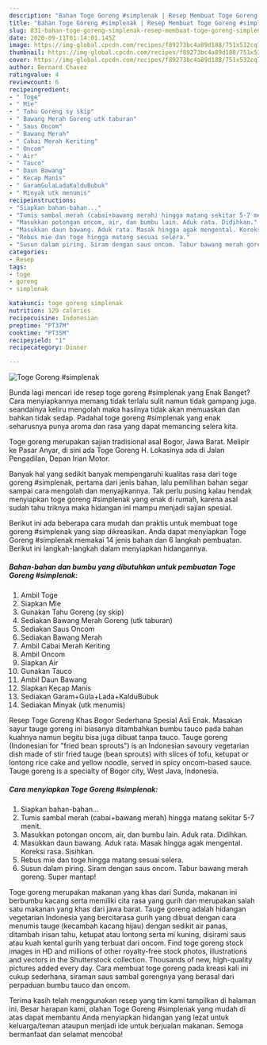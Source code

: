 ```yaml
---
description: "Bahan Toge Goreng #simplenak | Resep Membuat Toge Goreng #simplenak Yang Sempurna"
title: "Bahan Toge Goreng #simplenak | Resep Membuat Toge Goreng #simplenak Yang Sempurna"
slug: 831-bahan-toge-goreng-simplenak-resep-membuat-toge-goreng-simplenak-yang-sempurna
date: 2020-09-11T01:14:01.145Z
image: https://img-global.cpcdn.com/recipes/f89273bc4a89d188/751x532cq70/toge-goreng-simplenak-foto-resep-utama.jpg
thumbnail: https://img-global.cpcdn.com/recipes/f89273bc4a89d188/751x532cq70/toge-goreng-simplenak-foto-resep-utama.jpg
cover: https://img-global.cpcdn.com/recipes/f89273bc4a89d188/751x532cq70/toge-goreng-simplenak-foto-resep-utama.jpg
author: Bernard Chavez
ratingvalue: 4
reviewcount: 6
recipeingredient:
- " Toge"
- " Mie"
- " Tahu Goreng sy skip"
- " Bawang Merah Goreng utk taburan"
- " Saus Oncom"
- " Bawang Merah"
- " Cabai Merah Keriting"
- " Oncom"
- " Air"
- " Tauco"
- " Daun Bawang"
- " Kecap Manis"
- " GaramGulaLadaKalduBubuk"
- " Minyak utk menumis"
recipeinstructions:
- "Siapkan bahan-bahan..."
- "Tumis sambal merah (cabai+bawang merah) hingga matang sekitar 5-7 menit."
- "Masukkan potongan oncom, air, dan bumbu lain. Aduk rata. Didihkan."
- "Masukkan daun bawang. Aduk rata. Masak hingga agak mengental. Koreksi rasa. Sisihkan."
- "Rebus mie dan toge hingga matang sesuai selera."
- "Susun dalam piring. Siram dengan saus oncom. Tabur bawang merah goreng. Super mantap!"
categories:
- Resep
tags:
- toge
- goreng
- simplenak

katakunci: toge goreng simplenak 
nutrition: 129 calories
recipecuisine: Indonesian
preptime: "PT37M"
cooktime: "PT35M"
recipeyield: "1"
recipecategory: Dinner

---
```



![Toge Goreng #simplenak](https://img-global.cpcdn.com/recipes/f89273bc4a89d188/751x532cq70/toge-goreng-simplenak-foto-resep-utama.jpg)

Bunda lagi mencari ide resep toge goreng #simplenak yang Enak Banget? Cara menyiapkannya memang tidak terlalu sulit namun tidak gampang juga. seandainya keliru mengolah maka hasilnya tidak akan memuaskan dan bahkan tidak sedap. Padahal toge goreng #simplenak yang enak seharusnya punya aroma dan rasa yang dapat memancing selera kita.

Toge goreng merupakan sajian tradisional asal Bogor, Jawa Barat. Melipir ke Pasar Anyar, di sini ada Toge Goreng H. Lokasinya ada di Jalan Pengadilan, Depan Irian Motor.

Banyak hal yang sedikit banyak mempengaruhi kualitas rasa dari toge goreng #simplenak, pertama dari jenis bahan, lalu pemilihan bahan segar sampai cara mengolah dan menyajikannya. Tak perlu pusing kalau hendak menyiapkan toge goreng #simplenak yang enak di rumah, karena asal sudah tahu triknya maka hidangan ini mampu menjadi sajian spesial.


Berikut ini ada beberapa cara mudah dan praktis untuk membuat toge goreng #simplenak yang siap dikreasikan. Anda dapat menyiapkan Toge Goreng #simplenak memakai 14 jenis bahan dan 6 langkah pembuatan. Berikut ini langkah-langkah dalam menyiapkan hidangannya.

<!--inarticleads1-->

##### Bahan-bahan dan bumbu yang dibutuhkan untuk pembuatan Toge Goreng #simplenak:

1. Ambil  Toge
1. Siapkan  Mie
1. Gunakan  Tahu Goreng (sy skip)
1. Sediakan  Bawang Merah Goreng (utk taburan)
1. Sediakan  Saus Oncom
1. Sediakan  Bawang Merah
1. Ambil  Cabai Merah Keriting
1. Ambil  Oncom
1. Siapkan  Air
1. Gunakan  Tauco
1. Ambil  Daun Bawang
1. Siapkan  Kecap Manis
1. Sediakan  Garam+Gula+Lada+KalduBubuk
1. Sediakan  Minyak (utk menumis)


Resep Toge Goreng Khas Bogor Sederhana Spesial Asli Enak. Masakan sayur tauge goreng ini biasanya ditambahkan bumbu tauco pada bahan kuahnya namun begitu bisa juga dibuat tanpa tauco. Tauge goreng (Indonesian for &#34;fried bean sprouts&#34;) is an Indonesian savoury vegetarian dish made of stir fried tauge (bean sprouts) with slices of tofu, ketupat or lontong rice cake and yellow noodle, served in spicy oncom-based sauce. Tauge goreng is a specialty of Bogor city, West Java, Indonesia. 

<!--inarticleads2-->

##### Cara menyiapkan Toge Goreng #simplenak:

1. Siapkan bahan-bahan...
1. Tumis sambal merah (cabai+bawang merah) hingga matang sekitar 5-7 menit.
1. Masukkan potongan oncom, air, dan bumbu lain. Aduk rata. Didihkan.
1. Masukkan daun bawang. Aduk rata. Masak hingga agak mengental. Koreksi rasa. Sisihkan.
1. Rebus mie dan toge hingga matang sesuai selera.
1. Susun dalam piring. Siram dengan saus oncom. Tabur bawang merah goreng. Super mantap!


Toge goreng merupakan makanan yang khas dari Sunda, makanan ini berbumbu kacang serta memiliki cita rasa yang gurih dan merupakan salah satu makanan yang khas dari jawa barat. Tauge goreng adalah hidangan vegetarian Indonesia yang bercitarasa gurih yang dibuat dengan cara menumis tauge (kecambah kacang hijau) dengan sedikit air panas, ditambah irisan tahu, ketupat atau lontong serta mi kuning, disirami saus atau kuah kental gurih yang terbuat dari oncom. Find toge goreng stock images in HD and millions of other royalty-free stock photos, illustrations and vectors in the Shutterstock collection. Thousands of new, high-quality pictures added every day. Cara membuat toge goreng pada kreasi kali ini cukup sederhana, siraman saus sambal gorengnya yang berasal dari perpaduan bumbu tauco dan oncom. 

Terima kasih telah menggunakan resep yang tim kami tampilkan di halaman ini. Besar harapan kami, olahan Toge Goreng #simplenak yang mudah di atas dapat membantu Anda menyiapkan hidangan yang lezat untuk keluarga/teman ataupun menjadi ide untuk berjualan makanan. Semoga bermanfaat dan selamat mencoba!
